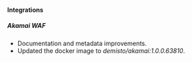
#### Integrations

##### Akamai WAF

- Documentation and metadata improvements.
- Updated the docker image to *demisto/akamai:1.0.0.63810*.
